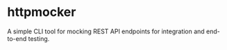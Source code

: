 # httpmocker
A simple CLI tool for mocking REST API endpoints for integration and end-to-end testing.
